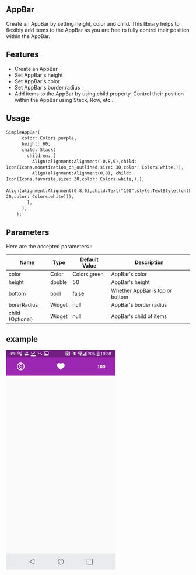<!-- 
This README describes the package. If you publish this package to pub.dev,
this README's contents appear on the landing page for your package.

For information about how to write a good package README, see the guide for
[writing package pages](https://dart.dev/guides/libraries/writing-package-pages). 

For general information about developing packages, see the Dart guide for
[creating packages](https://dart.dev/guides/libraries/create-library-packages)
and the Flutter guide for
[developing packages and plugins](https://flutter.dev/developing-packages). 
-->


## AppBar

Create an AppBar by setting height, color and child. This library helps to flexibly add items to the AppBar as you are free to fully control their position within the AppBar.



## Features

* Create an AppBar
* Set AppBar's height
* Set AppBar's color
* Set AppBar's border radius
* Add items to the AppBar by using child property. Control their position within the AppBar using Stack, Row, etc...



## Usage

```
SimpleAppBar(
      color: Colors.purple,
      height: 60,
      child: Stack(
        children: [
          Align(alignment:Alignment(-0.8,0),child: Icon(Icons.monetization_on_outlined,size: 30,color: Colors.white,)),
          Align(alignment:Alignment(0,0), child: Icon(Icons.favorite,size: 30,color: Colors.white,),),
          Align(alignment:Alignment(0.8,0),child:Text("100",style:TextStyle(fontSize: 20,color: Colors.white))),
        ],
      ),
    );
```




## Parameters

Here are the accepted parameters :

| Name  | Type | Default Value | Description | 
| ------------- | ------------- | ------------- | ------------- | 
| color  | Color | Colors.green | AppBar's color | 
| height  | double | 50 | AppBar's height |
| bottom  | bool | false | Whether AppBar is top or bottom | 
| borerRadius  | Widget | null | AppBar's border radius | 
| child (Optional)  | Widget | null | AppBar's child of items | 



## example

<img src="assets/asset.png" width="300" height="600">





